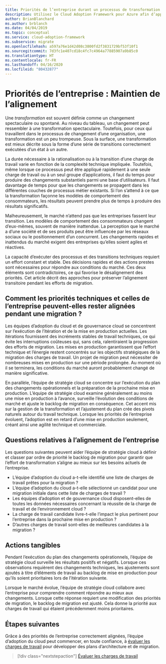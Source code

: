 ```yaml
---
title: Priorités de l’entreprise durant un processus de transformation
description: Utilisez le Cloud Adoption Framework pour Azure afin d’apprendre à maintenir l’alignement de l’entreprise durant le processus de transformation à long terme.
author: BrianBlanchard
ms.author: brblanch
ms.date: 04/04/2019
ms.topic: conceptual
ms.service: cloud-adoption-framework
ms.subservice: migrate
ms.openlocfilehash: a597a76e1d42d08c3800fd2f3831729bf53f10f1
ms.sourcegitcommit: 7d3fc1e407cd18c4fc7c4964a77885907a9b85c0
ms.translationtype: HT
ms.contentlocale: fr-FR
ms.lasthandoff: 04/16/2020
ms.locfileid: "80432877"
---
```

# <a name="business-priorities-maintaining-alignment"></a>Priorités de l’entreprise : Maintien de l’alignement

Une *transformation* est souvent définie comme un changement spectaculaire ou spontané. Au niveau du tableau, un changement peut ressembler à une transformation spectaculaire. Toutefois, pour ceux qui travaillent dans le processus de changement d’une organisation, une transformation est un peu trompeuse. Sous la surface, une transformation est mieux décrite sous la forme d’une série de transitions correctement exécutées d’un état à un autre.

La durée nécessaire à la rationalisation ou à la transition d’une charge de travail varie en fonction de la complexité technique impliquée. Toutefois, même lorsque ce processus peut être appliqué rapidement à une seule charge de travail ou à un seul groupe d’applications, il faut du temps pour produire des changements substantiels parmi une base d’utilisateurs. Il faut davantage de temps pour que les changements se propagent dans les différentes couches de processus métier existants. Si l’on s’attend à ce que la transformation façonne les modèles de comportement des consommateurs, les résultats peuvent prendre plus de temps à produire des résultats significatifs.

Malheureusement, le marché n’attend pas que les entreprises fassent leur transition. Les modèles de comportement des consommateurs changent d’eux-mêmes, souvent de manière inattendue. La perception que le marché a d’une société et de ses produits peut être influencée par les réseaux sociaux ou le positionnement d’un concurrent. Les changements rapides et inattendus du marché exigent des entreprises qu’elles soient agiles et réactives.

La capacité d’exécuter des processus et des transitions techniques requiert un effort constant et stable. Des décisions rapides et des actions prestes sont nécessaires pour répondre aux conditions du marché. Ces deux éléments sont contradictoires, ce qui favorise le désalignement des priorités. Cet article décrit des approches pour préserver l’alignement transitoire pendant les efforts de migration.

<!-- markdownlint-disable MD026 -->

## <a name="how-can-business-and-technical-priorities-stay-aligned-during-a-migration"></a>Comment les priorités techniques et celles de l’entreprise peuvent-elles rester alignées pendant une migration ?

Les équipes d’adoption du cloud et de gouvernance cloud se concentrent sur l’exécution de l’itération et de la mise en production actuelles. Les itérations fournissent des incréments stables de travail techniques, ce qui évite les interruptions coûteuses qui, sans cela, ralentiraient la progression des efforts de migration. Les mises en production garantissent que l’effort technique et l’énergie restent concentrés sur les objectifs stratégiques de la migration des charges de travail. Un projet de migration peut nécessiter de nombreuses mises en production sur une période prolongée. Au moment où il se terminera, les conditions du marché auront probablement changé de manière significative.

En parallèle, l’équipe de stratégie cloud se concentre sur l’exécution du plan des changements opérationnels et la préparation de la prochaine mise en production. L’équipe de stratégie cloud examine généralement au moins une mise en production à l’avance, surveille l’évolution des conditions de marché et ajuste le backlog de migration en conséquence. Cet accent mis sur la gestion de la transformation et l’ajustement du plan crée des pivots naturels autour du travail technique. Lorsque les priorités de l’entreprise évoluent, l’adoption est en retard d’une mise en production seulement, créant ainsi une agilité technique et commerciale.

## <a name="business-alignment-questions"></a>Questions relatives à l’alignement de l’entreprise

Les questions suivantes peuvent aider l’équipe de stratégie cloud à définir et classer par ordre de priorité le backlog de migration pour garantir que l’effort de transformation s’aligne au mieux sur les besoins actuels de l’entreprise.

- L’équipe d’adoption du cloud a-t-elle identifié une liste de charges de travail prêtes pour la migration ?
- L’équipe d’adoption du cloud a-t-elle sélectionné un candidat pour une migration initiale dans cette liste de charges de travail ?
- Les équipes d’adoption et de gouvernance cloud disposent-elles de toutes les données nécessaires concernant la réussite de la charge de travail et de l’environnement cloud ?
- La charge de travail candidate livre-t-elle l’impact le plus pertinent pour l’entreprise dans la prochaine mise en production ?
- D’autres charges de travail sont-elles de meilleures candidates à la migration ?

## <a name="tangible-actions"></a>Actions tangibles

Pendant l’exécution du plan des changements opérationnels, l’équipe de stratégie cloud surveille les résultats positifs et négatifs. Lorsque ces observations requièrent des changements techniques, les ajustements sont ajoutés à titre d’éléments de travail au backlog de mise en production pour qu’ils soient prioritaires lors de l’itération suivante.

Lorsque le marché évolue, l’équipe de stratégie cloud collabore avec l’entreprise pour comprendre comment répondre au mieux aux changements. Lorsque cette réponse requiert une modification des priorités de migration, le backlog de migration est ajusté. Cela donne la priorité aux charges de travail qui étaient précédemment moins prioritaires.

## <a name="next-steps"></a>Étapes suivantes

Grâce à des priorités de l’entreprise correctement alignées, l’équipe d’adoption du cloud peut commencer, en toute confiance, à [évaluer les charges de travail](./evaluate.md) pour développer des plans d’architecture et de migration.

> [!div class="nextstepaction"]
> [Évaluer les charges de travail](./evaluate.md)
